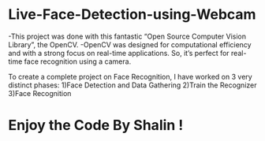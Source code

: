 # Live-Face-Detection-using-Webcam

-This project was done with this fantastic “Open Source Computer Vision Library”, the OpenCV.
-OpenCV was designed for computational efficiency and with a strong focus on real-time applications. So, it’s perfect for real-time face recognition using a camera.

To create a complete project on Face Recognition, I have worked on 3 very distinct phases:
1)Face Detection and Data Gathering
2)Train the Recognizer
3)Face Recognition

# Enjoy the Code By Shalin !
